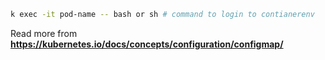 
```bash
k exec -it pod-name -- bash or sh # command to login to contianerenv
```

Read more from **https://kubernetes.io/docs/concepts/configuration/configmap/**